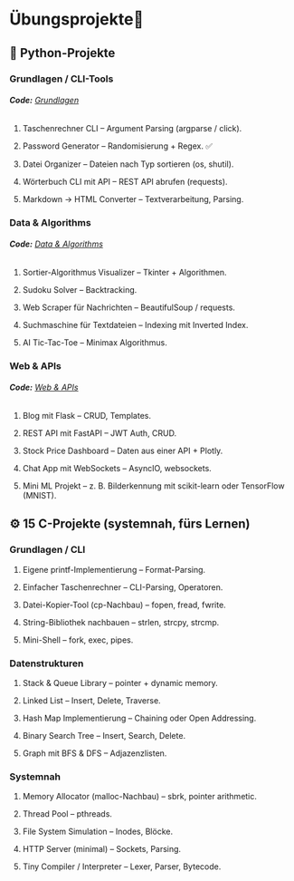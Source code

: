 # Übungsprojekte🤯

## 🐍 Python-Projekte
### Grundlagen / CLI-Tools

###### **Code:** *[Grundlagen](https://github.com/LUTZO-Lab/Python-Grundlagen-CLI-Tools)*

1. Taschenrechner CLI – Argument Parsing (argparse / click).

2. Password Generator – Randomisierung + Regex. ✅

3. Datei Organizer – Dateien nach Typ sortieren (os, shutil).

4. Wörterbuch CLI mit API – REST API abrufen (requests).

5. Markdown → HTML Converter – Textverarbeitung, Parsing.

### Data & Algorithms

###### **Code:** *[Data & Algorithms]()*

1. Sortier-Algorithmus Visualizer – Tkinter + Algorithmen.

2. Sudoku Solver – Backtracking.

3. Web Scraper für Nachrichten – BeautifulSoup / requests.

4. Suchmaschine für Textdateien – Indexing mit Inverted Index.

5. AI Tic-Tac-Toe – Minimax Algorithmus.

### Web & APIs
###### **Code:** *[Web & APIs]([https://github.com/LUTZO-Lab/Python-Grundlagen-CLI-Tools](https://github.com/LUTZO-Lab/Python-Web-APIs))*
1. Blog mit Flask – CRUD, Templates.

2. REST API mit FastAPI – JWT Auth, CRUD.

3. Stock Price Dashboard – Daten aus einer API + Plotly.

4. Chat App mit WebSockets – AsyncIO, websockets.

5. Mini ML Projekt – z. B. Bilderkennung mit scikit-learn oder TensorFlow (MNIST).


## ⚙️ 15 C-Projekte (systemnah, fürs Lernen)
### Grundlagen / CLI

1. Eigene printf-Implementierung – Format-Parsing.

2. Einfacher Taschenrechner – CLI-Parsing, Operatoren.

3. Datei-Kopier-Tool (cp-Nachbau) – fopen, fread, fwrite.

4. String-Bibliothek nachbauen – strlen, strcpy, strcmp.

5. Mini-Shell – fork, exec, pipes.

### Datenstrukturen

1. Stack & Queue Library – pointer + dynamic memory.

2. Linked List – Insert, Delete, Traverse.

3. Hash Map Implementierung – Chaining oder Open Addressing.

4. Binary Search Tree – Insert, Search, Delete.

5. Graph mit BFS & DFS – Adjazenzlisten.

### Systemnah

1. Memory Allocator (malloc-Nachbau) – sbrk, pointer arithmetic.

2. Thread Pool – pthreads.

3. File System Simulation – Inodes, Blöcke.

4. HTTP Server (minimal) – Sockets, Parsing.

5. Tiny Compiler / Interpreter – Lexer, Parser, Bytecode.
